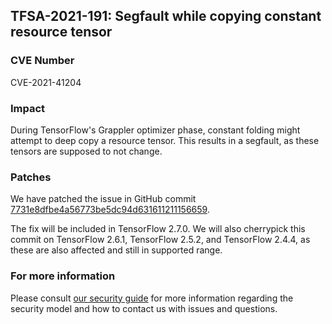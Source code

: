 ## TFSA-2021-191: Segfault while copying constant resource tensor

### CVE Number
CVE-2021-41204

### Impact
During TensorFlow's Grappler optimizer phase, constant folding might attempt to deep copy a resource tensor. This results in a segfault, as these tensors are supposed to not change.

### Patches
We have patched the issue in GitHub commit [7731e8dfbe4a56773be5dc94d631611211156659](https://github.com/galeone/tensorflow/commit/7731e8dfbe4a56773be5dc94d631611211156659).

The fix will be included in TensorFlow 2.7.0. We will also cherrypick this commit on TensorFlow 2.6.1, TensorFlow 2.5.2, and TensorFlow 2.4.4, as these are also affected and still in supported range.

### For more information
Please consult [our security guide](https://github.com/galeone/tensorflow/blob/master/SECURITY.md) for more information regarding the security model and how to contact us with issues and questions.
